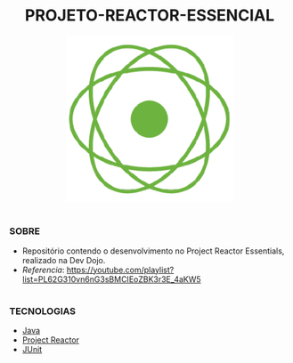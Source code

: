 <h1 align=center>PROJETO-REACTOR-ESSENCIAL</h1>

<p align="center">
  <img src="reactor.png" width="300">
</p>

#
### SOBRE

- Repositório contendo o desenvolvimento no Project Reactor Essentials, realizado na Dev Dojo.
- *Referencia*: https://youtube.com/playlist?list=PL62G310vn6nG3sBMCIEoZBK3r3E_4aKW5

#
### TECNOLOGIAS

- [Java](https://docs.oracle.com/en/java)
- [Project Reactor](https://projectreactor.io)
- [JUnit](https://junit.org/junit5/)
